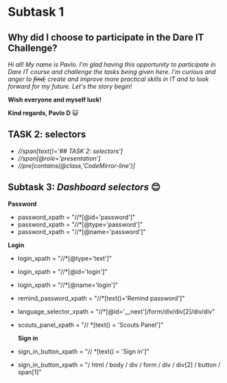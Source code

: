 # Subtask 1 
## Why did I choose to participate in the Dare IT Challenge?
*Hi all! My name is Pavlo. I'm glad having this opportunity to participate in Dare IT course and challenge the tasks being given here. I'm curious and anger to ~~find,~~ create and improve more practical skills in IT and to look forward for my future. Let's the story begin!*

**Wish everyone and myself luck!**

__Kind regards, Pavlo D__
😺


## TASK 2: selectors

* *//span[text()='## TASK 2: selectors']*
* *//span[@role='presentation']* 
* *//pre[contains(@class,'CodeMirror-line')]*

## Subtask 3: *Dashboard selectors* :blush:
  
  **Password** 
*  password_xpath = "//*[@id='password']"
*  password_xpath = "//*[@type='password']"
*  password_xpath = "//*[@name='password']"
  
  **Login**  
* login_xpath = "//*[@type='text']"
* login_xpath = "//*[@id='login']"
* login_xpath = "//*[@name='login']"
     
* remind_password_xpath = "//*[text()='Remind password']"
    
* language_selector_xpath = "//*[@id='__next']/form/div/div[2]/div/div"
    
* scouts_panel_xpath = "// *[text() = 'Scouts Panel']"
    
  **Sign in**
 * sign_in_button_xpath = "// *[text() = 'Sign in']"
 * sign_in_button_xpath = "/ html / body / div / form / div / div[2] / button / span[1]"

